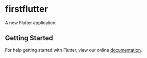 # firstflutter

A new Flutter application.

## Getting Started

For help getting started with Flutter, view our online
[documentation](https://flutter.io/).
